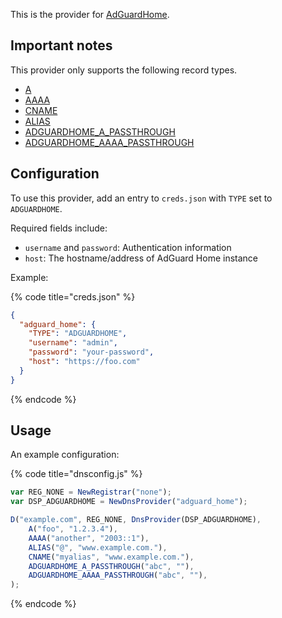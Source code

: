 This is the provider for [AdGuardHome](https://github.com/AdguardTeam/AdGuardHome).

## Important notes

This provider only supports the following record types.

* [A](../language-reference/domain-modifiers/A.md)
* [AAAA](../language-reference/domain-modifiers/AAAA.md)
* [CNAME](../language-reference/domain-modifiers/CNAME.md)
* [ALIAS](../language-reference/domain-modifiers/ALIAS.md)
* [ADGUARDHOME_A_PASSTHROUGH](../language-reference/domain-modifiers/ADGUARDHOME_A_PASSTHROUGH.md)
* [ADGUARDHOME_AAAA_PASSTHROUGH](../language-reference/domain-modifiers/ADGUARDHOME_AAAA_PASSTHROUGH.md)

## Configuration

To use this provider, add an entry to `creds.json` with `TYPE` set to `ADGUARDHOME`.

Required fields include:

* `username` and `password`: Authentication information
* `host`: The hostname/address of AdGuard Home instance

Example:

{% code title="creds.json" %}
```json
{
  "adguard_home": {
    "TYPE": "ADGUARDHOME",
    "username": "admin",
    "password": "your-password",
    "host": "https://foo.com"
  }
}
```
{% endcode %}

## Usage
An example configuration:

{% code title="dnsconfig.js" %}
```javascript
var REG_NONE = NewRegistrar("none");
var DSP_ADGUARDHOME = NewDnsProvider("adguard_home");

D("example.com", REG_NONE, DnsProvider(DSP_ADGUARDHOME),
    A("foo", "1.2.3.4"),
    AAAA("another", "2003::1"),
    ALIAS("@", "www.example.com."),
    CNAME("myalias", "www.example.com."),
    ADGUARDHOME_A_PASSTHROUGH("abc", ""),
    ADGUARDHOME_AAAA_PASSTHROUGH("abc", ""),
);
```
{% endcode %}

